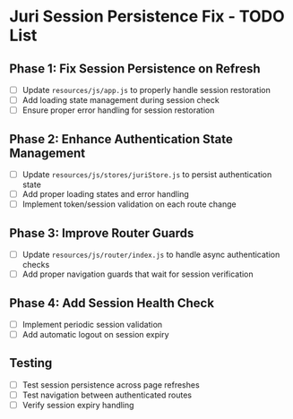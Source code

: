 # Juri Session Persistence Fix - TODO List

## Phase 1: Fix Session Persistence on Refresh
- [ ] Update `resources/js/app.js` to properly handle session restoration
- [ ] Add loading state management during session check
- [ ] Ensure proper error handling for session restoration

## Phase 2: Enhance Authentication State Management
- [ ] Update `resources/js/stores/juriStore.js` to persist authentication state
- [ ] Add proper loading states and error handling
- [ ] Implement token/session validation on each route change

## Phase 3: Improve Router Guards
- [ ] Update `resources/js/router/index.js` to handle async authentication checks
- [ ] Add proper navigation guards that wait for session verification

## Phase 4: Add Session Health Check
- [ ] Implement periodic session validation
- [ ] Add automatic logout on session expiry

## Testing
- [ ] Test session persistence across page refreshes
- [ ] Test navigation between authenticated routes
- [ ] Verify session expiry handling
